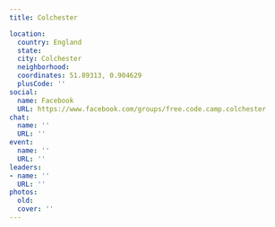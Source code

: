 ```yaml
---
title: Colchester

location:
  country: England
  state: 
  city: Colchester
  neighborhood: 
  coordinates: 51.89313, 0.904629
  plusCode: ''
social:
  name: Facebook
  URL: https://www.facebook.com/groups/free.code.camp.colchester
chat:
  name: ''
  URL: ''
event:
  name: ''
  URL: ''
leaders:
- name: ''
  URL: ''
photos:
  old: 
  cover: ''
---
```

